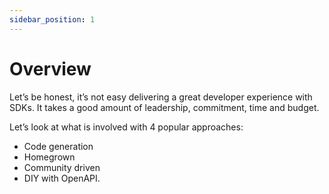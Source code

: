 ```yaml
---
sidebar_position: 1
---
```


# Overview

Let’s be honest, it’s not easy delivering a great developer experience with SDKs. It takes a good amount of leadership, commitment, time and budget. 

Let’s look at what is involved with 4 popular approaches: 

* Code generation
* Homegrown
* Community driven 
* DIY with OpenAPI.
